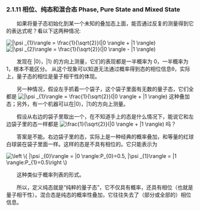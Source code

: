 ### 2.1.11 相位、纯态和混合态 Phase, Pure State and Mixed State

&emsp;&emsp;如果将量子态初始化到某一个未知的叠加态上面，能否通过反复的测量得到它的表达式呢？看以下这两种情况:

<img src="https://latex.codecogs.com/gif.latex?\inline&space;\dpi{150}&space;|\psi&space;_{1}\rangle&space;=&space;\frac{1}{\sqrt{2}}(|0&space;\rangle&space;&plus;&space;|1&space;\rangle)" title="|\psi _{1}\rangle = \frac{1}{\sqrt{2}}(|0 \rangle + |1 \rangle)" />

<img src="https://latex.codecogs.com/gif.latex?\inline&space;\dpi{150}&space;|\psi&space;_{2}\rangle&space;=&space;\frac{1}{\sqrt{2}}(|0&space;\rangle&space;-&space;|1&space;\rangle)" title="|\psi _{2}\rangle = \frac{1}{\sqrt{2}}(|0 \rangle - |1 \rangle)" />

&emsp;&emsp;发现在 |0⟩，|1⟩ 的方向上测量，它们的表现都是一半概率为 0，一半概率为 1，根本不能区分。
从这个现象可以知道无法通过概率得到态的相位信息θ，实际上，量子态的相位是量子相干性的体现。

&emsp;&emsp;另一种情况，假设左手抓着一个袋子，这个袋子里面有无数的量子态，它们全都是
<img src="https://latex.codecogs.com/gif.latex?\inline&space;\dpi{120}&space;|\psi&space;_{1}\rangle&space;=&space;\frac{1}{\sqrt{2}}(|0&space;\rangle&space;&plus;&space;|1&space;\rangle)" title="|\psi _{1}\rangle = \frac{1}{\sqrt{2}}(|0 \rangle + |1 \rangle)" style="margin: auto; display: inline;"/>
这种叠加态；另外，有一个机器可以在|0⟩，|1⟩的方向上测量。

&emsp;&emsp;假设从右边的袋子里取出一个，在不知道手上的态是什么情况下，能说它和左边袋子里的态一样都是
<img src="https://latex.codecogs.com/gif.latex?\inline&space;\dpi{120}\frac{1}{\sqrt{2}}(|0&space;\rangle&space;&plus;&space;|1&space;\rangle)" title="\frac{1}{\sqrt{2}}(|0 \rangle + |1 \rangle)" style="margin: auto; display: inline;"/>
吗？ 

&emsp;&emsp;答案是不能。右边袋子里的态，实际上是一种经典的概率叠加，和等量的红球白球装在袋子里面一样。这样的态是不具有相位的。它只能表示为

<img src="https://latex.codecogs.com/gif.latex?\inline&space;\dpi{150}&space;\left&space;\{&space;|\psi&space;_{0}\rangle&space;=&space;|0&space;\rangle:P_{0}=0.5,&space;|\psi&space;_{1}\rangle&space;=&space;|1&space;\rangle:P_{1}=0.5\right&space;\}" title="\left \{ |\psi _{0}\rangle = |0 \rangle:P_{0}=0.5, |\psi _{1}\rangle = |1 \rangle:P_{1}=0.5\right \}" />

&emsp;&emsp;这种类似于概率列表的形式。

&emsp;&emsp;所以，定义纯态就是“纯粹的量子态”，它不仅具有概率，还具有相位（也就是量子相干性）。混合态是纯态的概率性叠加，它往往失去了（部分或全部的）相位信息。
